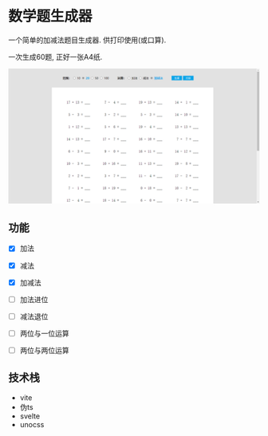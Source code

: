 <!--
 * @Author: NMTuan
 * @Email: NMTuan@qq.com
 * @Date: 2022-06-24 10:54:00
 * @LastEditTime: 2022-06-24 16:16:28
 * @LastEditors: NMTuan
 * @Description: 
 * @FilePath: \math_test_questions_generator\README.md
-->
# 数学题生成器

一个简单的加减法题目生成器. 供打印使用(或口算).

一次生成60题, 正好一张A4纸.

![](./public/thumb.png)


## 功能

- [x] 加法
- [x] 减法
- [x] 加减法 
- [ ] 加法进位
- [ ] 减法退位
- [ ] 两位与一位运算
- [ ] 两位与两位运算


## 技术栈

- vite
- 伪ts
- svelte
- unocss
